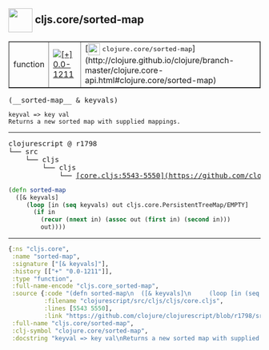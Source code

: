 ## <img width="48px" valign="middle" src="http://i.imgur.com/Hi20huC.png"> cljs.core/sorted-map

 <table border="1">
<tr>
<td>function</td>
<td><a href="https://github.com/cljsinfo/api-refs/tree/0.0-1211"><img valign="middle" alt="[+] 0.0-1211" src="https://img.shields.io/badge/+-0.0--1211-lightgrey.svg"></a> </td>
<td>
[<img height="24px" valign="middle" src="http://i.imgur.com/1GjPKvB.png"> <samp>clojure.core/sorted-map</samp>](http://clojure.github.io/clojure/branch-master/clojure.core-api.html#clojure.core/sorted-map)
</td>
</tr>
</table>

 <samp>
(__sorted-map__ & keyvals)<br>
</samp>

```
keyval => key val
Returns a new sorted map with supplied mappings.
```

---

 <pre>
clojurescript @ r1798
└── src
    └── cljs
        └── cljs
            └── <ins>[core.cljs:5543-5550](https://github.com/clojure/clojurescript/blob/r1798/src/cljs/cljs/core.cljs#L5543-L5550)</ins>
</pre>

```clj
(defn sorted-map
  ([& keyvals]
     (loop [in (seq keyvals) out cljs.core.PersistentTreeMap/EMPTY]
       (if in
         (recur (nnext in) (assoc out (first in) (second in)))
         out))))
```


---

```clj
{:ns "cljs.core",
 :name "sorted-map",
 :signature ["[& keyvals]"],
 :history [["+" "0.0-1211"]],
 :type "function",
 :full-name-encode "cljs.core_sorted-map",
 :source {:code "(defn sorted-map\n  ([& keyvals]\n     (loop [in (seq keyvals) out cljs.core.PersistentTreeMap/EMPTY]\n       (if in\n         (recur (nnext in) (assoc out (first in) (second in)))\n         out))))",
          :filename "clojurescript/src/cljs/cljs/core.cljs",
          :lines [5543 5550],
          :link "https://github.com/clojure/clojurescript/blob/r1798/src/cljs/cljs/core.cljs#L5543-L5550"},
 :full-name "cljs.core/sorted-map",
 :clj-symbol "clojure.core/sorted-map",
 :docstring "keyval => key val\nReturns a new sorted map with supplied mappings."}

```
